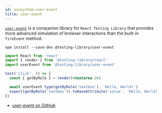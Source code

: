 ```yaml
---
id: ecosystem-user-event
title: user-event
---
```


[`user-event`][gh] is a companion library for `React Testing Library` that
provides more advanced simulation of browser interactions than the built-in
`fireEvent` method.

```
npm install --save-dev @testing-library/user-event
```

```jsx
import React from 'react'
import { render } from '@testing-library/react'
import userEvent from '@testing-library/user-event'

test('click', () => {
  const { getByRole } = render(<textarea />)

  await userEvent.type(getByRole('textbox'), 'Hello, World!')
  expect(getByRole('textbox')).toHaveAttribute('value', 'Hello, World!')
})
```

- [user-event on GitHub][gh]

[gh]: https://github.com/testing-library/user-event
